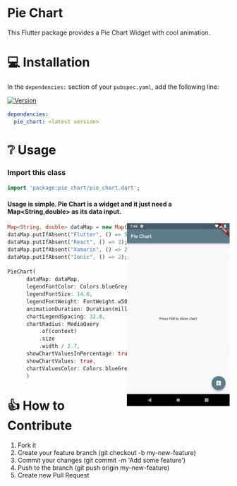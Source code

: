 # Pie Chart

This Flutter package provides a Pie Chart Widget with cool animation.

# 💻 Installation
In the `dependencies:` section of your `pubspec.yaml`, add the following line:

[![Version](https://img.shields.io/pub/v/pie_chart.svg)](https://pub.dartlang.org/packages/pie_chart)

```yaml
dependencies:
  pie_chart: <latest version>
```

# ❔ Usage

### Import this class

```dart
import 'package:pie_chart/pie_chart.dart';
```

#### Usage is simple. Pie Chart is a widget and it just need a Map<String,double> as its data input.

<img src="https://raw.githubusercontent.com/apgapg/pie_chart/master/src/app.gif" align = "right" height = "415" alt="PieChart">

```dart
Map<String, double> dataMap = new Map();
dataMap.putIfAbsent("Flutter", () => 5);
dataMap.putIfAbsent("React", () => 3);
dataMap.putIfAbsent("Xamarin", () => 2);
dataMap.putIfAbsent("Ionic", () => 2);

PieChart(
      dataMap: dataMap,
      legendFontColor: Colors.blueGrey[900],
      legendFontSize: 14.0,
      legendFontWeight: FontWeight.w500,
      animationDuration: Duration(milliseconds: 800),
      chartLegendSpacing: 32.0,
      chartRadius: MediaQuery
          .of(context)
          .size
          .width / 2.7,
      showChartValuesInPercentage: true,
      showChartValues: true,
      chartValuesColor: Colors.blueGrey[900].withOpacity(0.9),
      )
```

# 👍 How to Contribute
1. Fork it
2. Create your feature branch (git checkout -b my-new-feature)
3. Commit your changes (git commit -m 'Add some feature')
4. Push to the branch (git push origin my-new-feature)
5. Create new Pull Request
